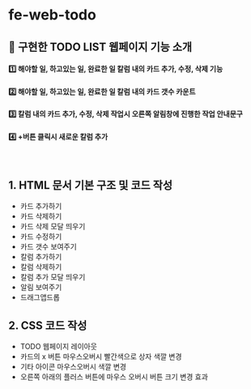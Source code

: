 # fe-web-todo

## :date: 구현한 TODO LIST 웹페이지 기능 소개

#### :one: 해야할 일, 하고있는 일, 완료한 일 칼럼 내의 카드 추가, 수정, 삭제 기능

#### :two: 해야할 일, 하고있는 일, 완료한 일 칼럼 내의 카드 갯수 카운트

#### :three: 칼럼 내의 카드 추가, 수정, 삭제 작업시 오른쪽 알림창에 진행한 작업 안내문구

#### :four: +버튼 클릭시 새로운 칼럼 추가

<br>

## 1. HTML 문서 기본 구조 및 코드 작성

- 카드 추가하기
- 카드 삭제하기
- 카드 삭제 모달 띄우기
- 카드 수정하기
- 카드 갯수 보여주기
- 칼럼 추가하기
- 칼럼 삭제하기
- 칼럼 추가 모달 띄우기
- 알림 보여주기
- 드래그앱드롭

## 2. CSS 코드 작성

- TODO 웹페이지 레이아웃
- 카드의 x 버튼 마우스오버시 빨간색으로 상자 색깔 변경
- 기타 아이콘 마우스오버시 색깔 변경
- 오른쪽 아래의 플러스 버튼에 마우스 오버시 버튼 크기 변경 효과
